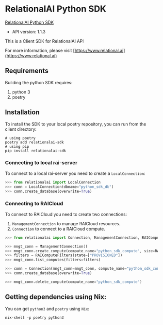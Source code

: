 # RelationalAI Python SDK

[RelationalAI Python SDK](https://pypi.org/project/relationalai-sdk/)
- API version: 1.1.3

This is a Client SDK for RelationalAI API

  For more information, please visit [https://www.relational.ai](https://www.relational.ai)

## Requirements

Building the python SDK requires:
1. python 3
2. poetry

## Installation

To install the SDK to your local poetry repository, you can run from the client directory:
```shell
# using poetry
poetry add relationalai-sdk
# using pip
pip install relationalai-sdk
```

### Connecting to local rai-server

To connect to a local rai-server you need to create a `LocalConnection`:
```python
>>> from relationalai import LocalConnection
>>> conn = LocalConnection(dbname="python_sdk_db")
>>> conn.create_database(overwrite=True)
```

### Connecting to RAICloud

To connect to RAICloud you need to create two connections:
1. `ManagementConnection` to manage RAICloud resources.
2. `Connection` to connect to a RAICloud compute.
```python
>>> from relationalai import Connection, ManagementConnection, RAIComputeSize, RAIComputeFilters

>>> mngt_conn = ManagementConnection()
>>> mngt_conn.create_compute(compute_name="python_sdk_compute", size=RAIComputeSize("XS"))
>>> filters = RAIComputeFilters(state=["PROVISIONED"])
>>> mngt_conn.list_computes(filters=filters)

>>> conn = Connection(mngt_conn=mngt_conn, compute_name="python_sdk_compute", dbname="python_sdk_db")
>>> conn.create_database(overwrite=True)

>>> mngt_conn.delete_compute(compute_name="python_sdk_compute")
```

## Getting dependencies using Nix:

You can get `python3` and `poetry` using `Nix`:
```shell
nix-shell -p poetry python3
```
